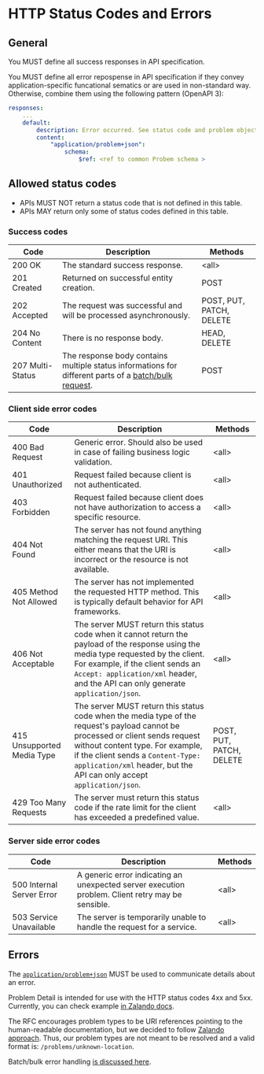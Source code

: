 # HTTP Status Codes and Errors

## General

You MUST define all success responses in API specification.

You MUST define all error repospense in API specification if they convey application-specific funcational sematics or are used in non-standard way. Otherwise, combine them using the following pattern (OpenAPI 3):

```yaml
responses:
    ...
    default:
        description: Error occurred. See status code and problem object for more information.
        content:
            "application/problem+json":
                schema:
                    $ref: <ref to common Probem schema >
```


## Allowed status codes

- APIs MUST NOT return a status code that is not defined in this table.
- APIs MAY return only some of status codes defined in this table.

### Success codes

| Code | Description | Methods |
| ---- | ----------- | ------- |
| 200 OK | The standard success response. | \<all\> |
| 201 Created | Returned on successful entity creation. | POST |
| 202 Accepted | The request was successful and will be processed asynchronously. | POST, PUT, PATCH, DELETE |
| 204 No Content | There is no response body. | HEAD, DELETE |
| 207 Multi-Status | The response body contains multiple status informations for different parts of a [batch/bulk request](patterns.md#Batch/bulk-operations). | POST |


### Client side error codes

| Code | Description | Methods |
| ---- | ----------- | ------- |
| 400 Bad Request | Generic error. Should also be used in case of failing business logic validation. | \<all\> |
| 401 Unauthorized | Request failed because client is not authenticated. | \<all\> |
| 403 Forbidden | Request failed because client does not have authorization to access a specific resource. | \<all\> |
| 404 Not Found | The server has not found anything matching the request URI. This either means that the URI is incorrect or the resource is not available. | \<all\> |
| 405 Method Not Allowed | The server has not implemented the requested HTTP method. This is typically default behavior for API frameworks. | \<all\> |
| 406 Not Acceptable | The server MUST return this status code when it cannot return the payload of the response using the media type requested by the client. For example, if the client sends an `Accept: application/xml` header, and the API can only generate `application/json`. | \<all\> |
| 415 Unsupported Media Type | The server MUST return this status code when the media type of the request's payload cannot be processed or client sends request without content type. For example, if the client sends a `Content-Type: application/xml` header, but the API can only accept `application/json`. | POST, PUT, PATCH, DELETE |
| 429 Too Many Requests | The server must return this status code if the rate limit for the client has exceeded a predefined value. | \<all\> |


### Server side error codes

| Code | Description | Methods |
| ---- | ----------- | ------- |
| 500 Internal Server Error | A generic error indicating an unexpected server execution problem. Client retry may be sensible. | \<all\> |
| 503 Service Unavailable | The server is temporarily unable to handle the request for a service. | \<all\> |


## Errors

The [`application/problem+json`](https://tools.ietf.org/html/rfc7807) MUST be used to communicate details about an error.

Problem Detail is intended for use with the HTTP status codes 4xx and 5xx. Currently, you can check example [in Zalando docs](https://zalando.github.io/problem/schema.yaml).

The RFC encourages problem types to be URI references pointing to the human-readable documentation, but we decided to follow [Zalando approach](https://opensource.zalando.com/restful-api-guidelines/#176). Thus, our problem types are not meant to be resolved and a valid format is: `/problems/unknown-location`.

Batch/bulk error handling [is discussed here](patterns.md#Batch/bulk-operations).
